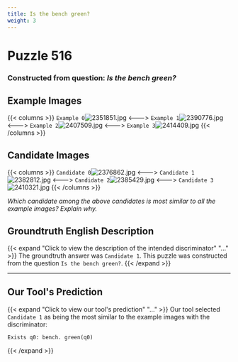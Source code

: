 ```yaml
---
title: Is the bench green?
weight: 3
---
```


# Puzzle 516
### Constructed from question: _Is the bench green?_


## Example Images
{{< columns >}}
`Example 0`![2351851.jpg](/gqa_images/2351851.jpg)
<--->
`Example 1`![2390776.jpg](/gqa_images/2390776.jpg)
<--->
`Example 2`![2407509.jpg](/gqa_images/2407509.jpg)
<--->
`Example 3`![2414409.jpg](/gqa_images/2414409.jpg)
{{< /columns >}}

## Candidate Images
{{< columns >}}
`Candidate 0`![2376862.jpg](/gqa_images/2376862.jpg)
<--->
`Candidate 1`![2382812.jpg](/gqa_images/2382812.jpg)
<--->
`Candidate 2`![2385429.jpg](/gqa_images/2385429.jpg)
<--->
`Candidate 3`![2410321.jpg](/gqa_images/2410321.jpg)
{{< /columns >}}

*Which candidate among the above candidates is most similar to all the example images? Explain why.*

## Groundtruth English Description

{{< expand "Click to view the description of the intended discriminator" "..." >}}
The groundtruth answer was `Candidate 1`. This puzzle was constructed from the question `Is the bench green?`.
{{< /expand >}}

---

## Our Tool's Prediction

{{< expand "Click to view our tool's prediction" "..." >}}
Our tool selected `Candidate 1` as being the most similar to the example images with the discriminator:
```plaintext
Exists q0: bench. green(q0)
```
{{< /expand >}}
